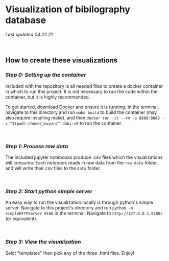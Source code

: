 # Visualization of bibilography database

*Last updated 04.22.21*

<br>

## How to create these visualizations

### *Step 0: Setting up the container*

Included with the repository is all needed files to create a docker container in which to run this project. It is not necessary to run the code within the container, but it is highly recommended. 

To get started, download [Docker](https://www.docker.com/products/docker-desktop) and ensure it is running. In the terminal, navigate to this directory and run `make build` to build the container (may also require installing make), and then `docker run -it --rm -p 8888:8888 -v "$(pwd):/home/jovyan/" dabi:v0` to run the container. 

<br>

### *Step 1: Process raw data*

The included jupyter notebooks produce .csv files which the visualizations will consume. Each notebook reads in raw data from the `raw_data` folder, and will write their csv files to the `data` folder.

<br>

### *Step 2: Start python simple server*

An easy way to run the visualization locally is through python's simple server. Navigate to this project's directory and run `python -m SimpleHTTPServer 9100` in the terminal. Navigate to `http://127.0.0.1:9100/` (or equivalent).

<br>

### *Step 3: View the visualization*

Selct "templates" then pick any of the three .html files. Enjoy!


<br>
